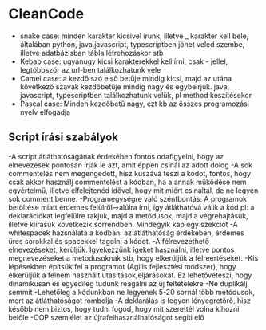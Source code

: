 # CleanCode
- snake case: minden karakter kicsivel írunk, illetve _ karakter kell bele, általában python, java,javascript, typescriptben jöhet veled szembe, illetve adatbázisban tábla létrehozáskor stb
- Kebab case: ugyanugy kicsi karakterekkel kell írni, csak - jellel, legtöbbször az url-ben találkozhatunk vele
- Camel case: a kezdő szó első betűje mindig kicsi, majd az utána következő szavak kezdőbetűje mindig nagy és egybeírjuk. java, javascript, typescriptben találkozhatunk velük, pl method készítésekor
- Pascal case: Minden kezdőbetű nagy, ezt kb az összes programozási nyelv elfogadja
## Script írási szabályok
-A script átláthatóságának érdekében fontos odafigyelni, hogy az elnevezések pontosan írják le azt, amit éppen csinál az adott dolog
-A sok commentelés nem megengedett, hisz kuszává teszi a kódot, fontos, hogy csak akkor használj commentelést a kódban, ha a annak működése nem egyértelmű, illetve elfelejtenéd idővel, hogy mit miért csináltál, de ne legyen sok comment benne.
-Programegységre való széntbontás: A programok betöltése miatt érdemes felülről->alúlra írni, így átláthatóvá válik a kód pl: a deklarációkat legfelülre rakjuk, majd a metódusok, majd a végrehajtásuk, illetve kiírásuk következik sorrendben. Mindegyik kap egy szekciót
-A whitespacek hazsnálata a kódban: az átláthatóság érdekében, érdemes üres sorokkal és spacekkel tagolni a kódot.
-A félrevezethető elnevezéseket, kerüljük. Igyekezzünk igéket használni, illetve pontos megnevezéseket a metodusoknak stb, hogy elkerüljük a félreértéseket.
-Kis lépésekben építsük fel a programot (Agilis fejlesztési módszer), hogy elkerüljük a felnem használt utasítások,eljárásokat. Ez lehetővéteszi, hogy dinamikusan és egyedileg tudunk reagálni az új feltételekre
-Ne duplikálj semmit
-Lehetőleg a kódunkban ne legyenek 5-20 sornál több metódusok, mert az átláthatóságot rombolja 
-A deklarálás is legyen lényegretörő, hisz később nem biztos, hogy tudni fogod, hogy mit szerettél volna kihozni belőle
-OOP szemlélet az újrafelhasználhatóságot segíti elő
